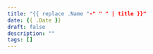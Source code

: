 ```yaml
---
title: "{{ replace .Name "-" " " | title }}"
date: {{ .Date }}
draft: false
description: ""
tags: []
---
```


